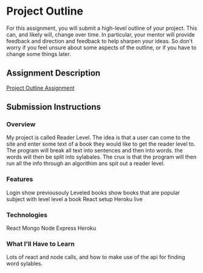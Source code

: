 # Project Outline
For this assignment, you will submit a high-level outline of your project. This can, and likely will, change over time. In particular, your mentor will provide feedback and direction and feedback to help sharpen your ideas. So don't worry if you feel unsure about some aspects of the outline, or if you have to change some things later.

## Assignment Description
[Project Outline Assignment](https://education.launchcode.org/liftoff/assignments/project-outline/)

## Submission Instructions

### Overview
My project is called Reader Level. The idea is that a user can come to the site and enter some text of a book they would like to get the reader level to. The program will break all text into sentences and then into words. the words will then be split into sylabales. The crux is that the program will then run all the info through an algorithim ans spit out a reader level. 

### Features
Login 
show previousouly Leveled books
show books that are popular subject with level
level a book
React setup
Heroku live

### Technologies
React 
Mongo
Node Express
Heroku

### What I'll Have to Learn
Lots of react and node calls, and how to make use of the api for finding word sylables.
